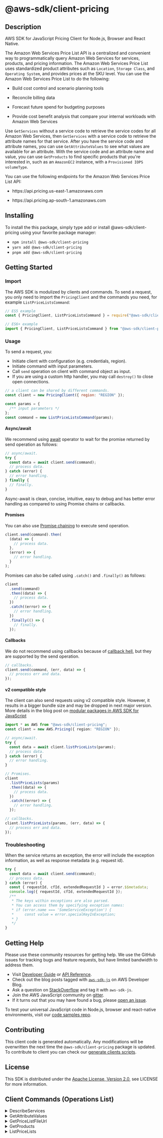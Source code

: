 <!-- generated file, do not edit directly -->

# @aws-sdk/client-pricing

## Description

AWS SDK for JavaScript Pricing Client for Node.js, Browser and React Native.

<p>The Amazon Web Services Price List API is a centralized and convenient way to programmatically
query Amazon Web Services for services, products, and pricing information. The Amazon Web Services Price List uses standardized product attributes such as <code>Location</code>,
<code>Storage Class</code>, and <code>Operating System</code>, and provides prices at
the SKU level. You can use the Amazon Web Services Price List to do the following:</p>
<ul>
<li>
<p>Build cost control and scenario planning tools</p>
</li>
<li>
<p>Reconcile billing data</p>
</li>
<li>
<p>Forecast future spend for budgeting purposes</p>
</li>
<li>
<p>Provide cost benefit analysis that compare your internal workloads with Amazon Web Services</p>
</li>
</ul>
<p>Use <code>GetServices</code> without a service code to retrieve the service codes for
all Amazon Web Services, then <code>GetServices</code> with a service code to
retrieve the attribute names for that service. After you have the service code and
attribute names, you can use <code>GetAttributeValues</code> to see what values are
available for an attribute. With the service code and an attribute name and value, you can
use <code>GetProducts</code> to find specific products that you're interested in, such as
an <code>AmazonEC2</code> instance, with a <code>Provisioned IOPS</code>
<code>volumeType</code>.</p>
<p>You can use the following endpoints for the Amazon Web Services Price List API:</p>
<ul>
<li>
<p>https://api.pricing.us-east-1.amazonaws.com</p>
</li>
<li>
<p>https://api.pricing.ap-south-1.amazonaws.com</p>
</li>
</ul>

## Installing

To install the this package, simply type add or install @aws-sdk/client-pricing
using your favorite package manager:

- `npm install @aws-sdk/client-pricing`
- `yarn add @aws-sdk/client-pricing`
- `pnpm add @aws-sdk/client-pricing`

## Getting Started

### Import

The AWS SDK is modulized by clients and commands.
To send a request, you only need to import the `PricingClient` and
the commands you need, for example `ListPriceListsCommand`:

```js
// ES5 example
const { PricingClient, ListPriceListsCommand } = require("@aws-sdk/client-pricing");
```

```ts
// ES6+ example
import { PricingClient, ListPriceListsCommand } from "@aws-sdk/client-pricing";
```

### Usage

To send a request, you:

- Initiate client with configuration (e.g. credentials, region).
- Initiate command with input parameters.
- Call `send` operation on client with command object as input.
- If you are using a custom http handler, you may call `destroy()` to close open connections.

```js
// a client can be shared by different commands.
const client = new PricingClient({ region: "REGION" });

const params = {
  /** input parameters */
};
const command = new ListPriceListsCommand(params);
```

#### Async/await

We recommend using [await](https://developer.mozilla.org/en-US/docs/Web/JavaScript/Reference/Operators/await)
operator to wait for the promise returned by send operation as follows:

```js
// async/await.
try {
  const data = await client.send(command);
  // process data.
} catch (error) {
  // error handling.
} finally {
  // finally.
}
```

Async-await is clean, concise, intuitive, easy to debug and has better error handling
as compared to using Promise chains or callbacks.

#### Promises

You can also use [Promise chaining](https://developer.mozilla.org/en-US/docs/Web/JavaScript/Guide/Using_promises#chaining)
to execute send operation.

```js
client.send(command).then(
  (data) => {
    // process data.
  },
  (error) => {
    // error handling.
  }
);
```

Promises can also be called using `.catch()` and `.finally()` as follows:

```js
client
  .send(command)
  .then((data) => {
    // process data.
  })
  .catch((error) => {
    // error handling.
  })
  .finally(() => {
    // finally.
  });
```

#### Callbacks

We do not recommend using callbacks because of [callback hell](http://callbackhell.com/),
but they are supported by the send operation.

```js
// callbacks.
client.send(command, (err, data) => {
  // process err and data.
});
```

#### v2 compatible style

The client can also send requests using v2 compatible style.
However, it results in a bigger bundle size and may be dropped in next major version. More details in the blog post
on [modular packages in AWS SDK for JavaScript](https://aws.amazon.com/blogs/developer/modular-packages-in-aws-sdk-for-javascript/)

```ts
import * as AWS from "@aws-sdk/client-pricing";
const client = new AWS.Pricing({ region: "REGION" });

// async/await.
try {
  const data = await client.listPriceLists(params);
  // process data.
} catch (error) {
  // error handling.
}

// Promises.
client
  .listPriceLists(params)
  .then((data) => {
    // process data.
  })
  .catch((error) => {
    // error handling.
  });

// callbacks.
client.listPriceLists(params, (err, data) => {
  // process err and data.
});
```

### Troubleshooting

When the service returns an exception, the error will include the exception information,
as well as response metadata (e.g. request id).

```js
try {
  const data = await client.send(command);
  // process data.
} catch (error) {
  const { requestId, cfId, extendedRequestId } = error.$$metadata;
  console.log({ requestId, cfId, extendedRequestId });
  /**
   * The keys within exceptions are also parsed.
   * You can access them by specifying exception names:
   * if (error.name === 'SomeServiceException') {
   *     const value = error.specialKeyInException;
   * }
   */
}
```

## Getting Help

Please use these community resources for getting help.
We use the GitHub issues for tracking bugs and feature requests, but have limited bandwidth to address them.

- Visit [Developer Guide](https://docs.aws.amazon.com/sdk-for-javascript/v3/developer-guide/welcome.html)
  or [API Reference](https://docs.aws.amazon.com/AWSJavaScriptSDK/v3/latest/index.html).
- Check out the blog posts tagged with [`aws-sdk-js`](https://aws.amazon.com/blogs/developer/tag/aws-sdk-js/)
  on AWS Developer Blog.
- Ask a question on [StackOverflow](https://stackoverflow.com/questions/tagged/aws-sdk-js) and tag it with `aws-sdk-js`.
- Join the AWS JavaScript community on [gitter](https://gitter.im/aws/aws-sdk-js-v3).
- If it turns out that you may have found a bug, please [open an issue](https://github.com/aws/aws-sdk-js-v3/issues/new/choose).

To test your universal JavaScript code in Node.js, browser and react-native environments,
visit our [code samples repo](https://github.com/aws-samples/aws-sdk-js-tests).

## Contributing

This client code is generated automatically. Any modifications will be overwritten the next time the `@aws-sdk/client-pricing` package is updated.
To contribute to client you can check our [generate clients scripts](https://github.com/aws/aws-sdk-js-v3/tree/main/scripts/generate-clients).

## License

This SDK is distributed under the
[Apache License, Version 2.0](http://www.apache.org/licenses/LICENSE-2.0),
see LICENSE for more information.

## Client Commands (Operations List)

<details>
<summary>
DescribeServices
</summary>

[Command API Reference](https://docs.aws.amazon.com/AWSJavaScriptSDK/v3/latest/clients/client-pricing/classes/describeservicescommand.html) / [Input](https://docs.aws.amazon.com/AWSJavaScriptSDK/v3/latest/clients/client-pricing/interfaces/describeservicescommandinput.html) / [Output](https://docs.aws.amazon.com/AWSJavaScriptSDK/v3/latest/clients/client-pricing/interfaces/describeservicescommandoutput.html)

</details>
<details>
<summary>
GetAttributeValues
</summary>

[Command API Reference](https://docs.aws.amazon.com/AWSJavaScriptSDK/v3/latest/clients/client-pricing/classes/getattributevaluescommand.html) / [Input](https://docs.aws.amazon.com/AWSJavaScriptSDK/v3/latest/clients/client-pricing/interfaces/getattributevaluescommandinput.html) / [Output](https://docs.aws.amazon.com/AWSJavaScriptSDK/v3/latest/clients/client-pricing/interfaces/getattributevaluescommandoutput.html)

</details>
<details>
<summary>
GetPriceListFileUrl
</summary>

[Command API Reference](https://docs.aws.amazon.com/AWSJavaScriptSDK/v3/latest/clients/client-pricing/classes/getpricelistfileurlcommand.html) / [Input](https://docs.aws.amazon.com/AWSJavaScriptSDK/v3/latest/clients/client-pricing/interfaces/getpricelistfileurlcommandinput.html) / [Output](https://docs.aws.amazon.com/AWSJavaScriptSDK/v3/latest/clients/client-pricing/interfaces/getpricelistfileurlcommandoutput.html)

</details>
<details>
<summary>
GetProducts
</summary>

[Command API Reference](https://docs.aws.amazon.com/AWSJavaScriptSDK/v3/latest/clients/client-pricing/classes/getproductscommand.html) / [Input](https://docs.aws.amazon.com/AWSJavaScriptSDK/v3/latest/clients/client-pricing/interfaces/getproductscommandinput.html) / [Output](https://docs.aws.amazon.com/AWSJavaScriptSDK/v3/latest/clients/client-pricing/interfaces/getproductscommandoutput.html)

</details>
<details>
<summary>
ListPriceLists
</summary>

[Command API Reference](https://docs.aws.amazon.com/AWSJavaScriptSDK/v3/latest/clients/client-pricing/classes/listpricelistscommand.html) / [Input](https://docs.aws.amazon.com/AWSJavaScriptSDK/v3/latest/clients/client-pricing/interfaces/listpricelistscommandinput.html) / [Output](https://docs.aws.amazon.com/AWSJavaScriptSDK/v3/latest/clients/client-pricing/interfaces/listpricelistscommandoutput.html)

</details>
